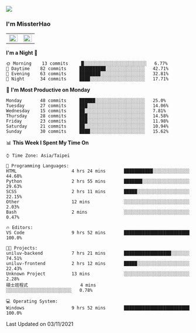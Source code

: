 ![](https://komarev.com/ghpvc/?username=MissterHao&color=ff69b4)

### I'm MissterHao


<!-- Readme stats -->
<!-- https://github.com/anuraghazra/github-readme-stats -->
<table>
<tr>
    <td valign="top" width="50%">
    <img src="https://github-readme-stats.vercel.app/api?username=MissterHao&hide_border=true&show_icons=true&locale=en" align="left" style="width: 100%" />
    </td>
    <td valign="top" width="50%">
    <img src="https://github-readme-stats.vercel.app/api/top-langs?username=MissterHao&hide_border=true&show_icons=true&locale=en&layout=compact" align="left" style="width: 100%" />
    </td>
</tr>
</table>  


<!--START_SECTION:waka-->
**I'm a Night 🦉** 

```text
🌞 Morning    13 commits     █░░░░░░░░░░░░░░░░░░░░░░░░   6.77% 
🌆 Daytime    82 commits     ██████████░░░░░░░░░░░░░░░   42.71% 
🌃 Evening    63 commits     ████████░░░░░░░░░░░░░░░░░   32.81% 
🌙 Night      34 commits     ████░░░░░░░░░░░░░░░░░░░░░   17.71%

```
📅 **I'm Most Productive on Monday** 

```text
Monday       48 commits     ██████░░░░░░░░░░░░░░░░░░░   25.0% 
Tuesday      27 commits     ███░░░░░░░░░░░░░░░░░░░░░░   14.06% 
Wednesday    15 commits     ██░░░░░░░░░░░░░░░░░░░░░░░   7.81% 
Thursday     28 commits     ███░░░░░░░░░░░░░░░░░░░░░░   14.58% 
Friday       23 commits     ███░░░░░░░░░░░░░░░░░░░░░░   11.98% 
Saturday     21 commits     ██░░░░░░░░░░░░░░░░░░░░░░░   10.94% 
Sunday       30 commits     ████░░░░░░░░░░░░░░░░░░░░░   15.62%

```


📊 **This Week I Spent My Time On** 

```text
⌚︎ Time Zone: Asia/Taipei

💬 Programming Languages: 
HTML                     4 hrs 24 mins       ███████████░░░░░░░░░░░░░░   44.68% 
Python                   2 hrs 55 mins       ███████░░░░░░░░░░░░░░░░░░   29.63% 
SCSS                     2 hrs 11 mins       █████░░░░░░░░░░░░░░░░░░░░   22.15% 
Other                    12 mins             ░░░░░░░░░░░░░░░░░░░░░░░░░   2.03% 
Bash                     2 mins              ░░░░░░░░░░░░░░░░░░░░░░░░░   0.47%

🔥 Editors: 
VS Code                  9 hrs 52 mins       █████████████████████████   100.0%

🐱‍💻 Projects: 
uniluv-backend           7 hrs 21 mins       ██████████████████░░░░░░░   74.51% 
uniluv-frontend          2 hrs 12 mins       █████░░░░░░░░░░░░░░░░░░░░   22.43% 
Unknown Project          13 mins             ░░░░░░░░░░░░░░░░░░░░░░░░░   2.28% 
碩士班程式                    4 mins              ░░░░░░░░░░░░░░░░░░░░░░░░░   0.78%

💻 Operating System: 
Windows                  9 hrs 52 mins       █████████████████████████   100.0%

```


 Last Updated on 03/11/2021
<!--END_SECTION:waka-->

<!--
**MissterHao/MissterHao** is a ✨ _special_ ✨ repository because its `README.md` (this file) appears on your GitHub profile.

Here are some ideas to get you started:

- 🔭 I’m currently working on ...
- 🌱 I’m currently learning ...
- 👯 I’m looking to collaborate on ...
- 🤔 I’m looking for help with ...
- 💬 Ask me about ...
- 📫 How to reach me: ...
- 😄 Pronouns: ...
- ⚡ Fun fact: ...
-->
